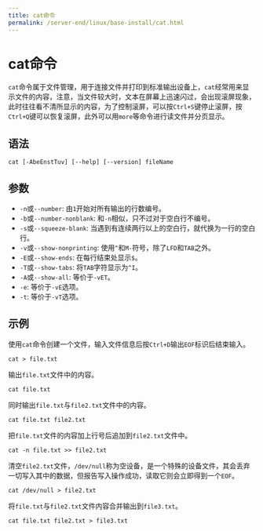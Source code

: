 ```yaml
---
title: cat命令
permalink: /server-end/linux/base-install/cat.html
---
```

  

# cat命令

`cat`命令属于文件管理，用于连接文件并打印到标准输出设备上，`cat`经常用来显示文件的内容，注意，当文件较大时，文本在屏幕上迅速闪过，会出现滚屏现象，此时往往看不清所显示的内容，为了控制滚屏，可以按`Ctrl+S`键停止滚屏，按`Ctrl+Q`键可以恢复滚屏，此外可以用`more`等命令进行读文件并分页显示。

## 语法

```shell
cat [-AbeEnstTuv] [--help] [--version] fileName
```

## 参数

- `-n`或`--number`: 由`1`开始对所有输出的行数编号。
- `-b`或`--number-nonblank`: 和`-n`相似，只不过对于空白行不编号。
- `-s`或`--squeeze-blank`: 当遇到有连续两行以上的空白行，就代换为一行的空白行。
- `-v`或`--show-nonprinting`: 使用`^`和`M-`符号，除了`LFD`和`TAB`之外。
- `-E`或`--show-ends`: 在每行结束处显示`$`。
- `-T`或`--show-tabs`: 将`TAB`字符显示为`^I`。
- `-A`或`--show-all`: 等价于`-vET`。
- `-e`: 等价于`-vE`选项。
- `-t`: 等价于`-vT`选项。

## 示例

使用`cat`命令创建一个文件，输入文件信息后按`Ctrl+D`输出`EOF`标识后结束输入。

```shell
cat > file.txt
```

输出`file.txt`文件中的内容。

```shell
cat file.txt
```

同时输出`file.txt`与`file2.txt`文件中的内容。

```shell
cat file.txt file2.txt
```

把`file.txt`文件的内容加上行号后追加到`file2.txt`文件中。

```shell
cat -n file.txt >> file2.txt
```

清空`file2.txt`文件，`/dev/null`称为空设备，是一个特殊的设备文件，其会丢弃一切写入其中的数据，但报告写入操作成功，读取它则会立即得到一个`EOF`。

```shell
cat /dev/null > file2.txt
```

将`file.txt`与`file2.txt`文件内容合并输出到`file3.txt`。

```shell
cat file.txt file2.txt > file3.txt
```
